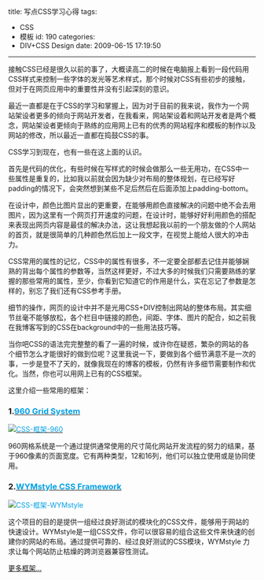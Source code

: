 title: 写点CSS学习心得
tags:
  - CSS
  - 模板
id: 190
categories:
  - DIV+CSS Design
date: 2009-06-15 17:19:50
---

接触CSS已经是很久以前的事了，大概读高二的时候在电脑报上看到一段代码用CSS样式来控制一些字体的发光等艺术样式，那个时候对CSS有些初步的接触，但对于在网页应用中的重要性并没有引起深刻的意识。

最近一直都是在于CSS的学习和掌握上，因为对于目前的我来说，我作为一个网站架设者更多的倾向于网站开发者，在我看来，网站架设着和网站开发者是两个概念，网站架设者更倾向于熟练的应用网上已有的优秀的网站程序和模板的制作以及网站的修改，所以最近一直都在捣鼓CSS的事。

CSS学习到现在，也有一些在这上面的认识。

首先是代码的优化，有些时候在写样式的时候会做那么一些无用功，在CSS中一些属性是重复的，比如我以前就会因为缺少对布局的整体规划，在已经写好padding的情况下，会突然想到某些不足后然后在后面添加上padding-bottom。

在设计中，颜色比图片显出的更重要，在能够用颜色直接解决的问题中绝不会去用图片，因为这里有一个网页打开速度的问题，在设计时，能够好好利用颜色的搭配来表现出网页内容是最佳的解决办法，这让我想起我以前的一个朋友做的个人网站的首页，就是很简单的几种颜色然后加上一段文字，在视觉上能给人很大的冲击力。

CSS常用的属性的记忆，CSS中的属性有很多，不一定要全部都去记住并能够娴熟的背出每个属性的参数等，当然这样更好，不过大多的时候我们只需要熟练的掌握的那些常用的属性，至少，你看到它知道它的作用是什么，实在忘记了参数是怎样的，别忘了我们还有CSS参考手册。

细节的操作，网页的设计中并不是光用CSS+DIV控制出网站的整体布局。其实细节丝毫不能够放松，各个栏目中链接的颜色，间距、字体、图片的配合，如之前我在我博客写到的CSS在background中的一些用法技巧等。

当你吧CSS的语法完完整整的看了一遍的时候，或许你在疑惑，繁杂的网站的各个细节怎么才能很好的做到位呢？这里我说一下，要做到各个细节满意不是一次的事，一步是登不了天的，就像我现在的博客的模板，仍然有许多细节需要制作和优化。当然，你也可以用网上已有的CSS框架。

这里介绍一些常用的框架：

### 1.[<span style="color: #00a0e3;">960 Grid System</span>](http://960.gs/)

[<span style="color: #00a0e3;">![CSS-框架-960](http://www.php100.com/cms/uploads/allimg/090429/0914021040-0.gif)</span>](http://blog.bingo929.com/css-frameworks-15.html)

960网格系统是一个通过提供通常使用的尺寸简化网站开发流程的努力的结果，基于960像素的页面宽度。它有两种类型，12和16列，他们可以独立使用或是协同使用。

### 2.[<span style="color: #00a0e3;">WYMstyle CSS Framework</span>](http://www.wymstyle.org/en/)

<span style="color: #00a0e3;">![CSS-框架-WYMstyle](http://www.php100.com/cms/uploads/allimg/090429/0914021320-1.gif)</span>

这个项目的目的是提供一组经过良好测试的模块化的CSS文件，能够用于网站的快速设计。WYMstyle是一组CSS文件，你可以很容易的组合这些文件来快速的创建你的网站的布局。通过提供可靠的、经过良好测试的CSS模块，WYMstyle 力求让每个网站防止枯燥的跨浏览器兼容性测试。

[更多框架...](http://www.php100.com/html/webkaifa/DIV_CSS/2009/0429/2896.html)